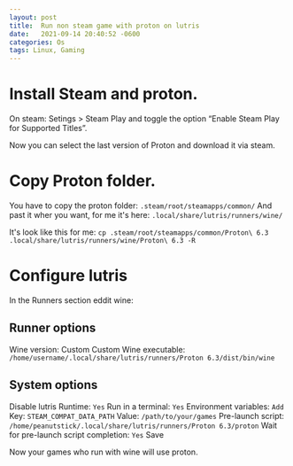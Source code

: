 ```yaml
---
layout: post
title:  Run non steam game with proton on lutris
date:   2021-09-14 20:40:52 -0600
categories: Os
tags: Linux, Gaming
---
```


# Install Steam and proton.
On steam:
Setings > Steam Play and toggle the option “Enable Steam Play for Supported Titles”.

Now you can select the last version of Proton and download it via steam.

# Copy Proton folder.

You have to copy the proton folder:
`.steam/root/steamapps/common/`
And past it wher you want, for me it's here:
`.local/share/lutris/runners/wine/`

It's look like this for me:
```cp .steam/root/steamapps/common/Proton\ 6.3 .local/share/lutris/runners/wine/Proton\ 6.3 -R```
# Configure lutris

In the Runners section eddit wine:

## Runner options

Wine version: Custom
Custom Wine executable: `/home/username/.local/share/lutris/runners/Proton 6.3/dist/bin/wine`
## System options

Disable lutris Runtime: `Yes`
Run in a terminal: `Yes`
Environment variables: `Add`
Key: `STEAM_COMPAT_DATA_PATH`
Value: `/path/to/your/games`
Pre-launch script: `/home/peanutstick/.local/share/lutris/runners/Proton 6.3/proton`
Wait for pre-launch script completion: `Yes`
Save

Now your games who run with wine will use proton.










